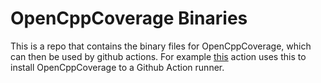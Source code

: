 # OpenCppCoverage Binaries
This is a repo that contains the binary files for OpenCppCoverage, which can then be used by github actions. For example [this](https://github.com/KungFuDonkey/Install-OpenCppCoverage) action uses this to install OpenCppCoverage to a Github Action runner.